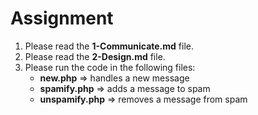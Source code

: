 # Assignment

1. Please read the __1-Communicate.md__ file.
2. Please read the __2-Design.md__ file.
3. Please run the code in the following files:
	* __new.php__ => handles a new message
	* __spamify.php__ => adds a message to spam
	* __unspamify.php__ => removes a message from spam

